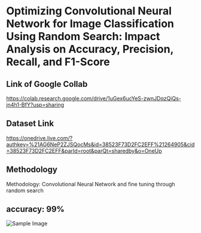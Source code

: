 # Optimizing Convolutional Neural Network for Image Classification Using Random Search: Impact Analysis on Accuracy, Precision, Recall, and F1-Score

## Link of Google Collab
https://colab.research.google.com/drive/1uGex6ucYeS-zwnJDqzQjQs-jn4h1-BfY?usp=sharing
## Dataset Link
https://onedrive.live.com/?authkey=%21AG6NeP2ZJSQocMs&id=38523F73D2FC2EFF%21264905&cid=38523F73D2FC2EFF&parId=root&parQt=sharedby&o=OneUp
## Methodology
Methodology: Convolutional Neural Network and fine tuning through random search
## accuracy: 99%

![Sample Image](https://drive.google.com/file/d/1f_xJFijParFvxK4s77SNmhSS6UOGDlHs/view?usp=drive_link)




